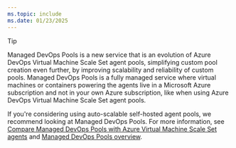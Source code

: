 ```yaml
---
ms.topic: include
ms.date: 01/23/2025
---
```


> [!TIP]
> Managed DevOps Pools is a new service that is an evolution of Azure DevOps Virtual Machine Scale Set agent pools, simplifying custom pool creation even further, by improving scalability and reliability of custom pools. Managed DevOps Pools is a fully managed service where virtual machines or containers powering the agents live in a Microsoft Azure subscription and not in your own Azure subscription, like when using Azure DevOps Virtual Machine Scale Set agent pools.
>
> If you're considering using auto-scalable self-hosted agent pools, we recommend looking at Managed DevOps Pools. For more information, see [Compare Managed DevOps Pools with Azure Virtual Machine Scale Set agents](../migrate-from-scale-set-agents.md) and [Managed DevOps Pools overview](../overview.md).
